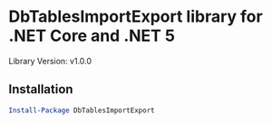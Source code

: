 # DbTablesImportExport library for .NET Core and .NET 5

Library Version: v1.0.0


## Installation

```powershell
Install-Package DbTablesImportExport
```